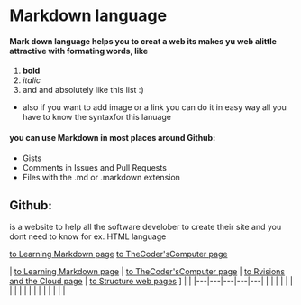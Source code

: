 # Markdown language
#### Mark down language helps you to creat a web its makes yu web alittle attractive with formating words, like 
1. **bold**
2. *italic*
3. and and absolutely like this list :)
 - also if you want to add image or a link you can do it in easy way all you have to know the syntaxfor this lanuage
#### you can use Markdown in most places around Github:
- Gists
- Comments in Issues and Pull Requests
- Files with the .md or .markdown extension

## Github:
is a website to help all the software develober to create their site and you dont need to know for ex. HTML language 

[to Learning Markdown page](https://mahmoudghnnam.github.io/reading-notes/Learning%20Markdown) 
[to TheCoder'sComputer page](https://mahmoudghnnam.github.io/reading-notes/TheCoder'sComputer)

| [to Learning Markdown page](https://mahmoudghnnam.github.io/reading-notes/Learning%20Markdown)  |  [to TheCoder'sComputer page](https://mahmoudghnnam.github.io/reading-notes/TheCoder'sComputer) |  [to Rvisions and the Cloud page](https://mahmoudghnnam.github.io/reading-notes/Revisions%20andthe%20Cloud)  | [to Structure web pages](https://mahmoudghnnam.github.io/reading-notes/Structure%20web%20pages%20with%20HTML)
]  |   |
|---|---|---|---|---|
|   |   |   |   |   |
|   |   |   |   |   |
|   |   |   |   |   |
